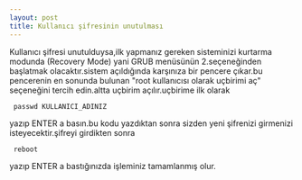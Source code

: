 ```yaml
---
layout: post
title: Kullanıcı şifresinin unutulması
---
```


Kullanıcı şifresi unutulduysa,ilk yapmanız gereken sisteminizi kurtarma modunda (Recovery Mode) yani GRUB menüsünün 2.seçeneğinden başlatmak olacaktır.sistem açıldığında karşınıza bir pencere çıkar.bu pencerenin en sonunda bulunan "root kullanıcısı olarak uçbirimi aç" seçeneğini tercih edin.altta uçbirim açılır.uçbirime ilk olarak

<code> passwd KULLANICI_ADINIZ </code>

yazıp ENTER a basın.bu kodu yazdıktan sonra sizden yeni şifrenizi girmenizi isteyecektir.şifreyi girdikten sonra

<code> reboot </code>

yazıp ENTER a bastığınızda işleminiz tamamlanmış olur.
